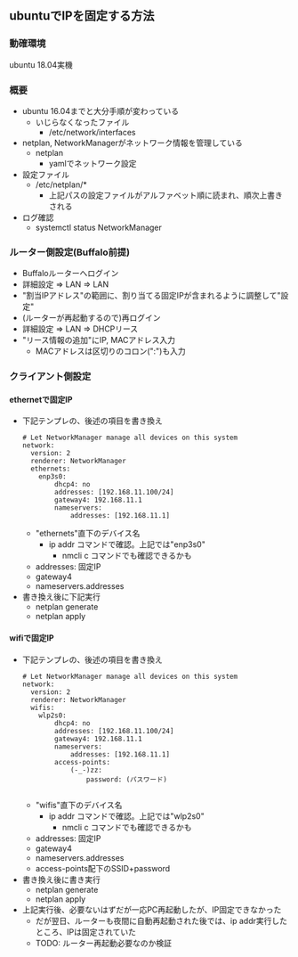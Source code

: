 ## ubuntuでIPを固定する方法

### 動確環境

ubuntu 18.04実機

### 概要

* ubuntu 16.04までと大分手順が変わっている
  * いじらなくなったファイル
    * /etc/network/interfaces
* netplan, NetworkManagerがネットワーク情報を管理している
  * netplan
    * yamlでネットワーク設定
* 設定ファイル
  * /etc/netplan/*
    * 上記パスの設定ファイルがアルファベット順に読まれ、順次上書きされる
* ログ確認
  * systemctl status NetworkManager

### ルーター側設定(Buffalo前提)

* Buffaloルーターへログイン
* 詳細設定 => LAN => LAN
* "割当IPアドレス"の範囲に、割り当てる固定IPが含まれるように調整して"設定"
* (ルーターが再起動するので)再ログイン
* 詳細設定 => LAN => DHCPリース
* "リース情報の追加"にIP, MACアドレス入力
  * MACアドレスは区切りのコロン(":")も入力

### クライアント側設定

#### ethernetで固定IP

* 下記テンプレの、後述の項目を書き換え
  ```
  # Let NetworkManager manage all devices on this system
  network:
    version: 2
    renderer: NetworkManager
    ethernets:
      enp3s0:
          dhcp4: no
          addresses: [192.168.11.100/24]
          gateway4: 192.168.11.1
          nameservers:
              addresses: [192.168.11.1]
  ```
  * "ethernets"直下のデバイス名
    * ip addr コマンドで確認。上記では"enp3s0"
      * nmcli c コマンドでも確認できるかも
  * addresses: 固定IP
  * gateway4
  * nameservers.addresses
* 書き換え後に下記実行
  * netplan generate
  * netplan apply

#### wifiで固定IP

* 下記テンプレの、後述の項目を書き換え
  ```
  # Let NetworkManager manage all devices on this system
  network:
    version: 2
    renderer: NetworkManager
    wifis:
      wlp2s0:
          dhcp4: no
          addresses: [192.168.11.100/24]
          gateway4: 192.168.11.1
          nameservers:
              addresses: [192.168.11.1]
          access-points:
              (-_-)zz:
                  password: (パスワード)
          
  ```
  * "wifis"直下のデバイス名
    * ip addr コマンドで確認。上記では"wlp2s0"
      * nmcli c コマンドでも確認できるかも
  * addresses: 固定IP
  * gateway4
  * nameservers.addresses
  * access-points配下のSSID+password
* 書き換え後に書き実行
  * netplan generate
  * netplan apply
* 上記実行後、必要ないはずだが一応PC再起動したが、IP固定できなかった
  * だが翌日、ルーターも夜間に自動再起動された後では、ip addr実行したところ、IPは固定されていた
  * TODO: ルーター再起動必要なのか検証
